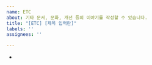```yaml
---
name: ETC
about: 기타 문서, 문화, 개선 등의 이야기를 작성할 수 있습니다.
title: "[ETC] [제목 입력란]"
labels: ''
assignees: ''

---
```


-
